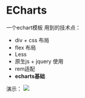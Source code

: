 # ECharts
一个echart模板
用到的技术点：
- div + css 布局
- flex 布局
- Less
- 原生js + jquery 使用
- rem适配
- **echarts基础**

演示：
![](https://github.com/Mingo-233/ECharts.git/raw/master/img/echart.gif)
